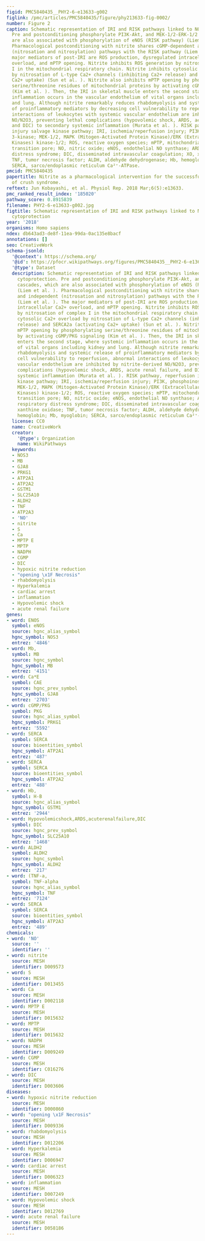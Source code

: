 ```yaml
---
figid: PMC5840435__PHY2-6-e13633-g002
figlink: /pmc/articles/PMC5840435/figure/phy213633-fig-0002/
number: Figure 2
caption: Schematic representation of IRI and RISK pathways linked to NO‐mediated cytoprotection.
  Pre and postconditioning phosphorylate PI3K‐Akt, and MEK‐1/2‐ERK‐1/2 cascades, which
  are also associated with phosphorylation of eNOS (RISK pathway) (Liem et al. ).
  Pharmacological postconditioning with nitrite shares cGMP‐dependent and independent
  (nitrosation and nitrosylation) pathways with the RISK pathway (Liem et al. ). The
  major mediators of post‐IRI are ROS production, dysregulated intracellular Ca2+
  overload, and mPTP opening. Nitrite inhibits ROS generation by nitrosation of complex
  I in the mitochondrial respiratory chain. Nitrite inhibits cytosolic Ca2+ overload
  by nitrosation of L‐type Ca2+ channels (inhibiting Ca2+ release) and SERCA2a (activating
  Ca2+ uptake) (Sun et al. ). Nitrite also inhibits mPTP opening by phosphorylating
  serine/threonine residues of mitochondrial proteins by activating cGMP/PKG signaling
  (Kim et al. ). Then, the IRI in skeletal muscle enters the second stage, where systemic
  inflammation occurs in the vascular endothelium of vital organs including kidney
  and lung. Although nitrite remarkably reduces rhabdomyolysis and systemic release
  of proinflammatory mediators by decreasing cell vulnerability to reperfusion, abnormal
  interactions of leukocytes with systemic vascular endothelium are inhibited by nitrite‐derived
  NO/N2O3, preventing lethal complications (hypovolemic shock, ARDS, acute renal failure,
  and DIC) to secondary systemic inflammation (Murata et al. ). RISK pathway, reperfusion
  injury salvage kinase pathway; IRI, ischemia/reperfusion injury; PI3K, phosphoinositide
  3‐kinase; MEK‐1/2, MAPK (Mitogen‐Activated Protein Kinase)/ERK (Extracellular signal‐Regulated
  Kinases) kinase‐1/2; ROS, reactive oxygen species; mPTP, mitochondrial permeability
  transition pore; NO, nitric oxide; eNOS, endothelial NO synthase; ARDS, acute respiratory
  distress syndrome; DIC, disseminated intravascular coagulation; XO, xanthine oxidase;
  TNF, tumor necrosis factor; ALDH, aldehyde dehydrogenase; Hb, hemoglobin; Mb, myoglobin;
  SERCA, sarco/endoplasmic reticulum Ca²⁺‐ATPase.
pmcid: PMC5840435
papertitle: Nitrite as a pharmacological intervention for the successful treatment
  of crush syndrome.
reftext: Jun Kobayashi, et al. Physiol Rep. 2018 Mar;6(5):e13633.
pmc_ranked_result_index: '185020'
pathway_score: 0.8915839
filename: PHY2-6-e13633-g002.jpg
figtitle: Schematic representation of IRI and RISK pathways linked to NO‐mediated
  cytoprotection
year: '2018'
organisms: Homo sapiens
ndex: db643ad3-de8f-11ea-99da-0ac135e8bacf
annotations: []
seo: CreativeWork
schema-jsonld:
  '@context': https://schema.org/
  '@id': https://pfocr.wikipathways.org/figures/PMC5840435__PHY2-6-e13633-g002.html
  '@type': Dataset
  description: Schematic representation of IRI and RISK pathways linked to NO‐mediated
    cytoprotection. Pre and postconditioning phosphorylate PI3K‐Akt, and MEK‐1/2‐ERK‐1/2
    cascades, which are also associated with phosphorylation of eNOS (RISK pathway)
    (Liem et al. ). Pharmacological postconditioning with nitrite shares cGMP‐dependent
    and independent (nitrosation and nitrosylation) pathways with the RISK pathway
    (Liem et al. ). The major mediators of post‐IRI are ROS production, dysregulated
    intracellular Ca2+ overload, and mPTP opening. Nitrite inhibits ROS generation
    by nitrosation of complex I in the mitochondrial respiratory chain. Nitrite inhibits
    cytosolic Ca2+ overload by nitrosation of L‐type Ca2+ channels (inhibiting Ca2+
    release) and SERCA2a (activating Ca2+ uptake) (Sun et al. ). Nitrite also inhibits
    mPTP opening by phosphorylating serine/threonine residues of mitochondrial proteins
    by activating cGMP/PKG signaling (Kim et al. ). Then, the IRI in skeletal muscle
    enters the second stage, where systemic inflammation occurs in the vascular endothelium
    of vital organs including kidney and lung. Although nitrite remarkably reduces
    rhabdomyolysis and systemic release of proinflammatory mediators by decreasing
    cell vulnerability to reperfusion, abnormal interactions of leukocytes with systemic
    vascular endothelium are inhibited by nitrite‐derived NO/N2O3, preventing lethal
    complications (hypovolemic shock, ARDS, acute renal failure, and DIC) to secondary
    systemic inflammation (Murata et al. ). RISK pathway, reperfusion injury salvage
    kinase pathway; IRI, ischemia/reperfusion injury; PI3K, phosphoinositide 3‐kinase;
    MEK‐1/2, MAPK (Mitogen‐Activated Protein Kinase)/ERK (Extracellular signal‐Regulated
    Kinases) kinase‐1/2; ROS, reactive oxygen species; mPTP, mitochondrial permeability
    transition pore; NO, nitric oxide; eNOS, endothelial NO synthase; ARDS, acute
    respiratory distress syndrome; DIC, disseminated intravascular coagulation; XO,
    xanthine oxidase; TNF, tumor necrosis factor; ALDH, aldehyde dehydrogenase; Hb,
    hemoglobin; Mb, myoglobin; SERCA, sarco/endoplasmic reticulum Ca²⁺‐ATPase.
  license: CC0
  name: CreativeWork
  creator:
    '@type': Organization
    name: WikiPathways
  keywords:
  - NOS3
  - MB
  - GJA8
  - PRKG1
  - ATP2A1
  - ATP2A2
  - GSTM1
  - SLC25A10
  - ALDH2
  - TNF
  - ATP2A3
  - 'NO'
  - nitrite
  - S
  - Ca
  - MPTP E
  - MPTP
  - NADPH
  - CGMP
  - DIC
  - hypoxic nitrite reduction
  - "opening \x1F Necrosis"
  - rhabdomyolysis
  - Hyperkalemia
  - cardiac arrest
  - inflammation
  - Hypovolemic shock
  - acute renal failure
genes:
- word: ENOS
  symbol: eNOS
  source: hgnc_alias_symbol
  hgnc_symbol: NOS3
  entrez: '4846'
- word: Mb,
  symbol: MB
  source: hgnc_symbol
  hgnc_symbol: MB
  entrez: '4151'
- word: Ca*E
  symbol: CAE
  source: hgnc_prev_symbol
  hgnc_symbol: GJA8
  entrez: '2703'
- word: cGMP/PKG
  symbol: PKG
  source: hgnc_alias_symbol
  hgnc_symbol: PRKG1
  entrez: '5592'
- word: SERCA
  symbol: SERCA
  source: bioentities_symbol
  hgnc_symbol: ATP2A1
  entrez: '487'
- word: SERCA
  symbol: SERCA
  source: bioentities_symbol
  hgnc_symbol: ATP2A2
  entrez: '488'
- word: Hb,
  symbol: H-B
  source: hgnc_alias_symbol
  hgnc_symbol: GSTM1
  entrez: '2944'
- word: Hypovolemicshock,ARDS,acuterenalfailure,DIC
  symbol: DIC
  source: hgnc_prev_symbol
  hgnc_symbol: SLC25A10
  entrez: '1468'
- word: ALDH2
  symbol: ALDH2
  source: hgnc_symbol
  hgnc_symbol: ALDH2
  entrez: '217'
- word: (TNF-a,
  symbol: TNF-alpha
  source: hgnc_alias_symbol
  hgnc_symbol: TNF
  entrez: '7124'
- word: SERCA
  symbol: SERCA
  source: bioentities_symbol
  hgnc_symbol: ATP2A3
  entrez: '489'
chemicals:
- word: 'NO'
  source: ''
  identifier: ''
- word: nitrite
  source: MESH
  identifier: D009573
- word: S
  source: MESH
  identifier: D013455
- word: Ca
  source: MESH
  identifier: D002118
- word: MPTP E
  source: MESH
  identifier: D015632
- word: MPTP
  source: MESH
  identifier: D015632
- word: NADPH
  source: MESH
  identifier: D009249
- word: CGMP
  source: MESH
  identifier: C016276
- word: DIC
  source: MESH
  identifier: D003606
diseases:
- word: hypoxic nitrite reduction
  source: MESH
  identifier: D000860
- word: "opening \x1F Necrosis"
  source: MESH
  identifier: D009336
- word: rhabdomyolysis
  source: MESH
  identifier: D012206
- word: Hyperkalemia
  source: MESH
  identifier: D006947
- word: cardiac arrest
  source: MESH
  identifier: D006323
- word: inflammation
  source: MESH
  identifier: D007249
- word: Hypovolemic shock
  source: MESH
  identifier: D012769
- word: acute renal failure
  source: MESH
  identifier: D058186
---
```

